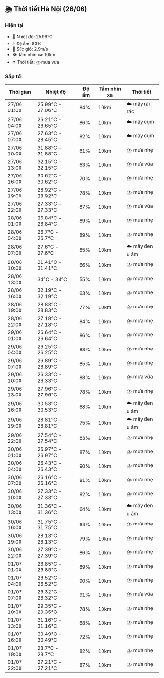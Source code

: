 ## 🌦️ Thời tiết Hà Nội (26/06)

### Hiện tại

- 🌡️ Nhiệt độ: 25.99℃
- 💦 Độ ẩm: 83%
- 💨 Sức gió: 2.9m/s
- 👁️ Tầm nhìn xa: 10km
- ☂️ Thời tiết: ⛈️ mưa vừa

### Sắp tới

| Thời gian | Nhiệt độ | Độ ẩm | Tầm nhìn xa | Thời tiết |
| --- | --- | --- | --- | --- |
| 27/06 01:00 | 25.99℃ - 27.06℃ | 84% | 10km | ☁️ mây rải rác |
| 27/06 04:00 | 26.21℃ - 26.65℃ | 86% | 10km | ☁️ mây cụm |
| 27/06 07:00 | 27.63℃ - 28.45℃ | 82% | 10km | ☁️ mây cụm |
| 27/06 10:00 | 31.88℃ - 31.88℃ | 61% | 10km | ⛈️ mưa nhẹ |
| 27/06 13:00 | 32.15℃ - 32.15℃ | 63% | 10km | ⛈️ mưa vừa |
| 27/06 16:00 | 30.62℃ - 30.62℃ | 70% | 10km | ⛈️ mưa nhẹ |
| 27/06 19:00 | 28.92℃ - 28.92℃ | 78% | 10km | ⛈️ mưa nhẹ |
| 27/06 22:00 | 27.33℃ - 27.33℃ | 87% | 10km | ⛈️ mưa vừa |
| 28/06 01:00 | 26.84℃ - 26.84℃ | 89% | 10km | ⛈️ mưa nhẹ |
| 28/06 04:00 | 26.7℃ - 26.7℃ | 89% | 10km | ⛈️ mưa nhẹ |
| 28/06 07:00 | 27.6℃ - 27.6℃ | 85% | 10km | ☁️ mây đen u ám |
| 28/06 10:00 | 31.41℃ - 31.41℃ | 66% | 10km | ⛈️ mưa nhẹ |
| 28/06 13:00 | 34℃ - 34℃ | 55% | 10km | ⛈️ mưa nhẹ |
| 28/06 16:00 | 32.19℃ - 32.19℃ | 63% | 10km | ⛈️ mưa nhẹ |
| 28/06 19:00 | 28.83℃ - 28.83℃ | 77% | 10km | ⛈️ mưa nhẹ |
| 28/06 22:00 | 27.18℃ - 27.18℃ | 84% | 10km | ⛈️ mưa nhẹ |
| 29/06 01:00 | 26.64℃ - 26.64℃ | 86% | 10km | ⛈️ mưa nhẹ |
| 29/06 04:00 | 26.25℃ - 26.25℃ | 88% | 10km | ⛈️ mưa nhẹ |
| 29/06 07:00 | 26.89℃ - 26.89℃ | 85% | 10km | ⛈️ mưa nhẹ |
| 29/06 10:00 | 26.33℃ - 26.33℃ | 88% | 10km | ⛈️ mưa vừa |
| 29/06 13:00 | 27.96℃ - 27.96℃ | 78% | 10km | ⛈️ mưa nhẹ |
| 29/06 16:00 | 30.53℃ - 30.53℃ | 68% | 10km | ☁️ mây đen u ám |
| 29/06 19:00 | 28.81℃ - 28.81℃ | 75% | 10km | ☁️ mây đen u ám |
| 29/06 22:00 | 27.54℃ - 27.54℃ | 83% | 10km | ⛈️ mưa nhẹ |
| 30/06 01:00 | 26.97℃ - 26.97℃ | 87% | 10km | ⛈️ mưa nhẹ |
| 30/06 04:00 | 26.43℃ - 26.43℃ | 90% | 10km | ⛈️ mưa nhẹ |
| 30/06 07:00 | 26.16℃ - 26.16℃ | 91% | 10km | ⛈️ mưa nhẹ |
| 30/06 10:00 | 27.33℃ - 27.33℃ | 82% | 10km | ⛈️ mưa nhẹ |
| 30/06 13:00 | 31.36℃ - 31.36℃ | 64% | 10km | ☁️ mây đen u ám |
| 30/06 16:00 | 31.75℃ - 31.75℃ | 64% | 10km | ⛈️ mưa nhẹ |
| 30/06 19:00 | 28.13℃ - 28.13℃ | 79% | 10km | ⛈️ mưa nhẹ |
| 30/06 22:00 | 27.39℃ - 27.39℃ | 86% | 10km | ⛈️ mưa nhẹ |
| 01/07 01:00 | 26.85℃ - 26.85℃ | 89% | 10km | ⛈️ mưa nhẹ |
| 01/07 04:00 | 26.52℃ - 26.52℃ | 90% | 10km | ⛈️ mưa nhẹ |
| 01/07 07:00 | 26.32℃ - 26.32℃ | 91% | 10km | ⛈️ mưa vừa |
| 01/07 10:00 | 29.35℃ - 29.35℃ | 78% | 10km | ⛈️ mưa nhẹ |
| 01/07 13:00 | 31.16℃ - 31.16℃ | 68% | 10km | ⛈️ mưa nhẹ |
| 01/07 16:00 | 30.49℃ - 30.49℃ | 72% | 10km | ⛈️ mưa nhẹ |
| 01/07 19:00 | 28.7℃ - 28.7℃ | 82% | 10km | ⛈️ mưa nhẹ |
| 01/07 22:00 | 27.21℃ - 27.21℃ | 87% | 10km | ⛈️ mưa nhẹ |
